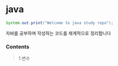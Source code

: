# java

```java
System.out.print("Welcome to java study repo");
```

 자바를 공부하며 작성하는 코드를 체계적으로 정리합니다
 
 
 ### Contents
 > 1.변수
 
